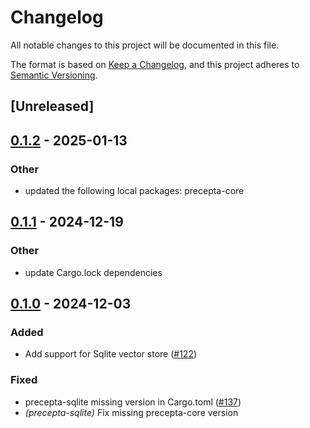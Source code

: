 # Changelog

All notable changes to this project will be documented in this file.

The format is based on [Keep a Changelog](https://keepachangelog.com/en/1.0.0/),
and this project adheres to [Semantic Versioning](https://semver.org/spec/v2.0.0.html).

## [Unreleased]

## [0.1.2](https://github.com/KogiEdwin/precepta/compare/precepta-sqlite-v0.1.1...precepta-sqlite-v0.1.2) - 2025-01-13

### Other

- updated the following local packages: precepta-core

## [0.1.1](https://github.com/KogiEdwin/precepta/compare/precepta-sqlite-v0.1.0...precepta-sqlite-v0.1.1) - 2024-12-19

### Other

- update Cargo.lock dependencies

## [0.1.0](https://github.com/KogiEdwin/precepta/releases/tag/precepta-sqlite-v0.1.0) - 2024-12-03

### Added

- Add support for Sqlite vector store ([#122](https://github.com/KogiEdwin/precepta/pull/122))

### Fixed

- precepta-sqlite missing version in Cargo.toml ([#137](https://github.com/KogiEdwin/precepta/pull/137))
- *(precepta-sqlite)* Fix missing precepta-core version
